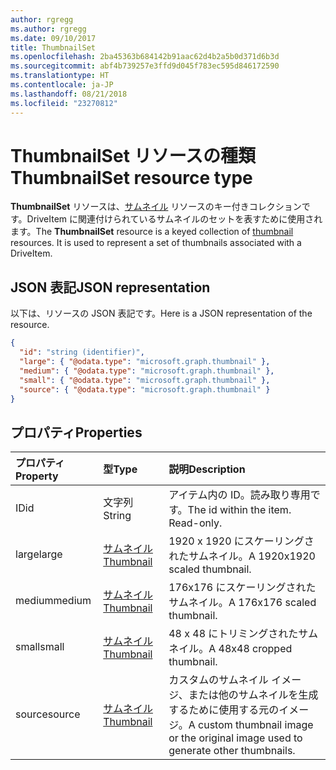 ```yaml
---
author: rgregg
ms.author: rgregg
ms.date: 09/10/2017
title: ThumbnailSet
ms.openlocfilehash: 2ba45363b684142b91aac62d4b2a5b0d371d6b3d
ms.sourcegitcommit: abf4b739257e3ffd9d045f783ec595d846172590
ms.translationtype: HT
ms.contentlocale: ja-JP
ms.lasthandoff: 08/21/2018
ms.locfileid: "23270812"
---
```

# <a name="thumbnailset-resource-type"></a><span data-ttu-id="893d0-102">ThumbnailSet リソースの種類</span><span class="sxs-lookup"><span data-stu-id="893d0-102">ThumbnailSet resource type</span></span>

<span data-ttu-id="893d0-p101">**ThumbnailSet** リソースは、[サムネイル](thumbnail.md) リソースのキー付きコレクションです。DriveItem に関連付けられているサムネイルのセットを表すために使用されます。</span><span class="sxs-lookup"><span data-stu-id="893d0-p101">The **ThumbnailSet** resource is a keyed collection of [thumbnail](thumbnail.md) resources. It is used to represent a set of thumbnails associated with a DriveItem.</span></span>

## <a name="json-representation"></a><span data-ttu-id="893d0-105">JSON 表記</span><span class="sxs-lookup"><span data-stu-id="893d0-105">JSON representation</span></span>

<span data-ttu-id="893d0-106">以下は、リソースの JSON 表記です。</span><span class="sxs-lookup"><span data-stu-id="893d0-106">Here is a JSON representation of the resource.</span></span>

<!--{
  "blockType": "resource",
  "optionalProperties": [
    "source",
    "small",
    "medium",
    "large"
  ],
  "keyProperty": "id",
  "baseType": "microsoft.graph.entity",
  "@odata.type": "microsoft.graph.thumbnailSet",
  "openType": true
}-->

```json
{
  "id": "string (identifier)",
  "large": { "@odata.type": "microsoft.graph.thumbnail" },
  "medium": { "@odata.type": "microsoft.graph.thumbnail" },
  "small": { "@odata.type": "microsoft.graph.thumbnail" },
  "source": { "@odata.type": "microsoft.graph.thumbnail" }
}
```

## <a name="properties"></a><span data-ttu-id="893d0-107">プロパティ</span><span class="sxs-lookup"><span data-stu-id="893d0-107">Properties</span></span>

| <span data-ttu-id="893d0-108">プロパティ</span><span class="sxs-lookup"><span data-stu-id="893d0-108">Property</span></span> | <span data-ttu-id="893d0-109">型</span><span class="sxs-lookup"><span data-stu-id="893d0-109">Type</span></span>                      | <span data-ttu-id="893d0-110">説明</span><span class="sxs-lookup"><span data-stu-id="893d0-110">Description</span></span>                                                                       |
|:---------|:--------------------------|:----------------------------------------------------------------------------------|
| <span data-ttu-id="893d0-111">ID</span><span class="sxs-lookup"><span data-stu-id="893d0-111">id</span></span>       | <span data-ttu-id="893d0-112">文字列</span><span class="sxs-lookup"><span data-stu-id="893d0-112">String</span></span>                    | <span data-ttu-id="893d0-p102">アイテム内の ID。読み取り専用です。</span><span class="sxs-lookup"><span data-stu-id="893d0-p102">The id within the item. Read-only.</span></span>                                                |
| <span data-ttu-id="893d0-115">large</span><span class="sxs-lookup"><span data-stu-id="893d0-115">large</span></span>    | [<span data-ttu-id="893d0-116">サムネイル</span><span class="sxs-lookup"><span data-stu-id="893d0-116">Thumbnail</span></span>](thumbnail.md) | <span data-ttu-id="893d0-117">1920 x 1920 にスケーリングされたサムネイル。</span><span class="sxs-lookup"><span data-stu-id="893d0-117">A 1920x1920 scaled thumbnail.</span></span>                                                     |
| <span data-ttu-id="893d0-118">medium</span><span class="sxs-lookup"><span data-stu-id="893d0-118">medium</span></span>   | [<span data-ttu-id="893d0-119">サムネイル</span><span class="sxs-lookup"><span data-stu-id="893d0-119">Thumbnail</span></span>](thumbnail.md) | <span data-ttu-id="893d0-120">176x176 にスケーリングされたサムネイル。</span><span class="sxs-lookup"><span data-stu-id="893d0-120">A 176x176 scaled thumbnail.</span></span>                                                       |
| <span data-ttu-id="893d0-121">small</span><span class="sxs-lookup"><span data-stu-id="893d0-121">small</span></span>    | [<span data-ttu-id="893d0-122">サムネイル</span><span class="sxs-lookup"><span data-stu-id="893d0-122">Thumbnail</span></span>](thumbnail.md) | <span data-ttu-id="893d0-123">48 x 48 にトリミングされたサムネイル。</span><span class="sxs-lookup"><span data-stu-id="893d0-123">A 48x48 cropped thumbnail.</span></span>                                                        |
| <span data-ttu-id="893d0-124">source</span><span class="sxs-lookup"><span data-stu-id="893d0-124">source</span></span>   | [<span data-ttu-id="893d0-125">サムネイル</span><span class="sxs-lookup"><span data-stu-id="893d0-125">Thumbnail</span></span>](thumbnail.md) | <span data-ttu-id="893d0-126">カスタムのサムネイル イメージ、または他のサムネイルを生成するために使用する元のイメージ。</span><span class="sxs-lookup"><span data-stu-id="893d0-126">A custom thumbnail image or the original image used to generate other thumbnails.</span></span> |

<!-- uuid: 8fcb5dbc-d5aa-4681-8e31-b001d5168d79
2015-10-25 14:57:30 UTC -->
<!-- {
  "type": "#page.annotation",
  "description": "ThumbnailSet enables access to thumbnails of different sizes",
  "section": "documentation",
  "tocPath": "Resources/ThumbnailSet"
} -->
